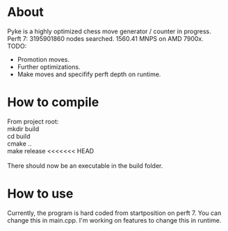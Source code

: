 # About 
Pyke is a highly optimized chess move generator / counter in progress.
<br>
Perft 7: 3195901860 nodes searched. 1560.41 MNPS on AMD 7900x.
<br>
TODO:
<br>
- Promotion moves.
- Further optimizations.
- Make moves and specifify perft depth on runtime.

# How to compile
From project root: 
<br>
mkdir build
<br>
cd build
<br>
cmake ..
<br>
make release
<<<<<<< HEAD
<br>
<br>
There should now be an executable in the build folder. 

# How to use
Currently, the program is hard coded from startposition on perft 7. You can change this in main.cpp. I'm working on features to change this in runtime.
